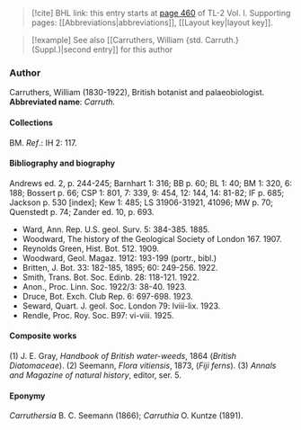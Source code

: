 > [!cite] BHL link: this entry starts at [page 460](https://www.biodiversitylibrary.org/page/33120591) of TL-2 Vol. I.
> Supporting pages: [[Abbreviations|abbreviations]], [[Layout key|layout key]].

> [!example] See also [[Carruthers, William {std. Carruth.} (Suppl.)|second entry]] for this author

### Author

Carruthers, William (1830-1922), British botanist and palaeobiologist. 
**Abbreviated name**: *Carruth.*

#### Collections

BM.
*Ref*.: IH 2: 117.

#### Bibliography and biography

Andrews ed. 2, p. 244-245; Barnhart 1: 316; BB p. 60; BL 1: 40; BM 1: 320, 6: 188; Bossert p. 66; CSP 1: 801, 7: 339, 9: 454, 12: 144, 14: 81-82; IF p. 685; Jackson p. 530 \[index\]; Kew 1: 485; LS 31906-31921, 41096; MW p. 70; Quenstedt p. 74; Zander ed. 10, p. 693.
- Ward, Ann. Rep. U.S. geol. Surv. 5: 384-385. 1885.
- Woodward, The history of the Geological Society of London 167. 1907.
- Reynolds Green, Hist. Bot. 512. 1909.
- Woodward, Geol. Magaz. 1912: 193-199 (portr., bibl.)
- Britten, J. Bot. 33: 182-185, 1895; 60: 249-256. 1922.
- Smith, Trans. Bot. Soc. Edinb. 28: 118-121. 1922.
- Anon., Proc. Linn. Soc. 1922/3: 38-40. 1923.
- Druce, Bot. Exch. Club Rep. 6: 697-698. 1923.
- Seward, Quart. J. geol. Soc. London 79: lviii-lix. 1923.
- Rendle, Proc. Roy. Soc. B97: vi-viii. 1925.

#### Composite works

(1) J. E. Gray, *Handbook of British water-weeds*, 1864 (*British Diatomaceae*).
(2) Seemann, *Flora vitiensis*, 1873, (*Fiji ferns*).
(3) *Annals and Magazine of natural history*, editor, ser. 5.

#### Eponymy

*Carruthersia* B. C. Seemann (1866); *Carruthia* O. Kuntze (1891).


